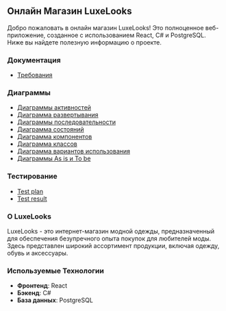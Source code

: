 ## Онлайн Магазин LuxeLooks

Добро пожаловать в онлайн магазин LuxeLooks! Это полноценное веб-приложение, созданное с использованием React, C# и PostgreSQL. Ниже вы найдете полезную информацию о проекте.

### Документация

- [Требования](https://github.com/khodosevich/LuxeLooks/tree/main/documentation/requirements)

### Диаграммы

- [Диаграммы активностей](https://github.com/khodosevich/LuxeLooks/blob/main/documentation/diagrams/Activity.md)
- [Диаграмма развертывания](https://github.com/khodosevich/LuxeLooks/blob/main/documentation/diagrams/Deployment.md)
- [Диаграммы последовательности](https://github.com/khodosevich/LuxeLooks/blob/main/documentation/diagrams/Sequence.md)
- [Диаграмма состояний](https://github.com/khodosevich/LuxeLooks/blob/main/documentation/diagrams/State.md)
- [Диаграмма компонентов](https://github.com/khodosevich/LuxeLooks/blob/main/documentation/diagrams/Component.md)
- [Диаграмма классов](https://github.com/khodosevich/LuxeLooks/blob/main/documentation/diagrams/Classes.md)
- [Диаграмма вариантов использования](https://github.com/khodosevich/LuxeLooks/blob/main/documentation/diagrams/UseCase.md)
- [Диаграммы As is и To be](https://github.com/khodosevich/LuxeLooks/blob/main/documentation/diagrams/Architecture.md)


### Тестирование

-  [Test plan](https://github.com/khodosevich/LuxeLooks/blob/main/test/TestPlan.md)
-  [Test result](https://github.com/khodosevich/LuxeLooks/blob/main/test/TestResult.md)

### О LuxeLooks

LuxeLooks - это интернет-магазин модной одежды, предназначенный для обеспечения безупречного опыта покупок для любителей моды. Здесь представлен широкий ассортимент продукции, включая одежду, обувь и аксессуары.

### Используемые Технологии

- **Фронтенд**: React
- **Бэкенд**: C#
- **База данных**: PostgreSQL


